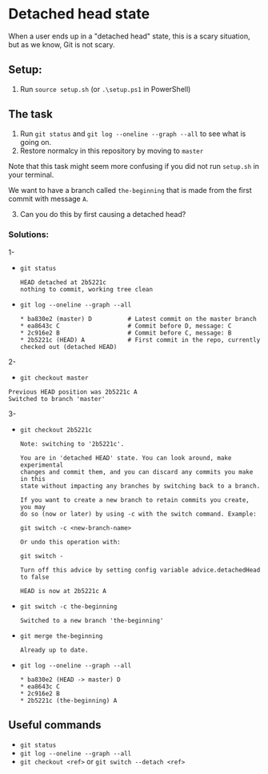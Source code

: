 # Detached head state

When a user ends up in a "detached head" state, this is a scary situation, but as we know, Git is not scary.

## Setup:

1. Run `source setup.sh` (or `.\setup.ps1` in PowerShell)

## The task

1. Run `git status` and `git log --oneline --graph --all` to see what is going on.
2. Restore normalcy in this repository by moving to `master`

Note that this task might seem more confusing if you did not run `setup.sh` in your terminal.

We want to have a branch called `the-beginning` that is made from the first commit with message `A`. 

3. Can you do this by first causing a detached head?

### Solutions:

1- 
- `git status`

    ```
    HEAD detached at 2b5221c
    nothing to commit, working tree clean
    ```

- `git log --oneline --graph --all`
    ```
    * ba830e2 (master) D          # Latest commit on the master branch
    * ea8643c C                   # Commit before D, message: C
    * 2c916e2 B                   # Commit before C, message: B
    * 2b5221c (HEAD) A            # First commit in the repo, currently checked out (detached HEAD)
    ```

2- 

- `git checkout master`

```
Previous HEAD position was 2b5221c A
Switched to branch 'master'
```

3- 

- `git checkout 2b5221c`

    ```
    Note: switching to '2b5221c'.

    You are in 'detached HEAD' state. You can look around, make experimental
    changes and commit them, and you can discard any commits you make in this
    state without impacting any branches by switching back to a branch.

    If you want to create a new branch to retain commits you create, you may
    do so (now or later) by using -c with the switch command. Example:

    git switch -c <new-branch-name>

    Or undo this operation with:

    git switch -

    Turn off this advice by setting config variable advice.detachedHead to false

    HEAD is now at 2b5221c A

    ```
- `git switch -c the-beginning`

    `Switched to a new branch 'the-beginning'`

- `git merge the-beginning`

    `Already up to date.`
- `git log --oneline --graph --all`
    ```
    * ba830e2 (HEAD -> master) D
    * ea8643c C
    * 2c916e2 B
    * 2b5221c (the-beginning) A
    ```

## Useful commands

- `git status`
- `git log --oneline --graph --all`
- `git checkout <ref>` or `git switch --detach <ref>`

